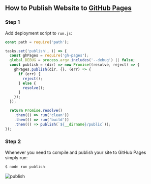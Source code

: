 ## How to Publish Website to [GitHub Pages](https://pages.github.com/)

### Step 1

Add deployment script to `run.js`:

```js
const path = require('path');
```

```js
tasks.set('publish', () => {
  const ghPages = require('gh-pages');
  global.DEBUG = process.argv.includes('--debug') || false;
  const publish = (dir) => new Promise((resolve, reject) => {
    ghPages.publish(dir, {}, (err) => {
      if (err) {
        reject();
      } else {
        resolve();
      }
    });
  });

  return Promise.resolve()
    .then(() => run('clean'))
    .then(() => run('build'))
    .then(() => publish(`${__dirname}/public`));
});
```

### Step 2

Whenever you need to compile and publish your site to GitHub Pages simply run:

```sh
$ node run publish
```

![publish](https://koistya.github.io/files/react-static-boilerplate-publish.gif)

